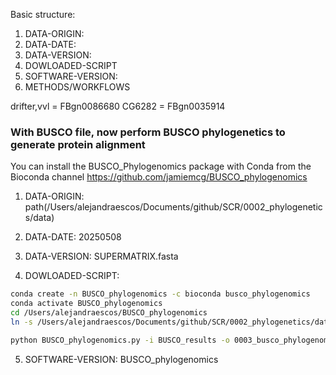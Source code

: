 Basic structure:
1.  DATA-ORIGIN:
2.  DATA-DATE:
3.  DATA-VERSION:
4.  DOWLOADED-SCRIPT
5.  SOFTWARE-VERSION:
6.  METHODS/WORKFLOWS

drifter,vvl = FBgn0086680
CG6282 = FBgn0035914

### With BUSCO file, now perform BUSCO phylogenetics to generate protein alignment
You can install the BUSCO_Phylogenomics package with Conda from the Bioconda channel
https://github.com/jamiemcg/BUSCO_phylogenomics

1.  DATA-ORIGIN:
path(/Users/alejandraescos/Documents/github/SCR/0002_phylogenetics/data)

2.  DATA-DATE:
20250508

3.  DATA-VERSION:
SUPERMATRIX.fasta

4.  DOWLOADED-SCRIPT:
```zsh
conda create -n BUSCO_phylogenomics -c bioconda busco_phylogenomics
conda activate BUSCO_phylogenomics
cd /Users/alejandraescos/BUSCO_phylogenomics
ln -s /Users/alejandraescos/Documents/github/SCR/0002_phylogenetics/data/0002_BUSCO_results ./BUSCO_results

python BUSCO_phylogenomics.py -i BUSCO_results -o 0003_busco_phylogenomics -t 10 --supermatrix_only
```

5.  SOFTWARE-VERSION:
BUSCO_phylogenomics